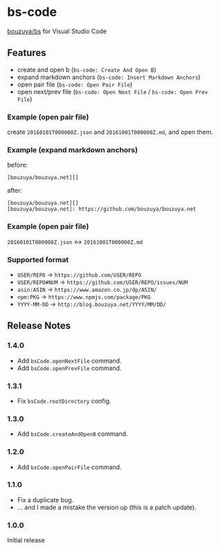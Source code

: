 # bs-code

[bouzuya/bs][] for Visual Studio Code

[bouzuya/bs]: https://github.com/bouzuya/bs

## Features

- create and open b (`bs-code: Create And Open B`)
- expand markdown anchors (`bs-code: Insert Markdown Anchors`)
- open pair file (`bs-code: Open Pair File`)
- open next/prev file (`bs-code: Open Next File` / `bs-code: Open Prev File`)

### Example (open pair file)

create `20160101T000000Z.json` and `20161001T000000Z.md`, and open them.

### Example (expand markdown anchors)

before:

```
[bouzuya/bouzuya.net][]
```

after:

```
[bouzuya/bouzuya.net][]
[bouzuya/bouzuya.net]: https://github.com/bouzuya/bouzuya.net
```

### Example (open pair file)

`20160101T000000Z.json` <-> `20161001T000000Z.md`

### Supported format

- `USER/REPO` -> `https://github.com/USER/REPO`
- `USER/REPO#NUM` -> `https://github.com/USER/REPO/issues/NUM`
- `asin:ASIN` -> `https://www.amazon.co.jp/dp/ASIN/`
- `npm:PKG` -> `https://www.npmjs.com/package/PKG`
- `YYYY-MM-DD` -> `http://blog.bouzuya.net/YYYY/MM/DD/`

## Release Notes

### 1.4.0

- Add `bsCode.openNextFile` command.
- Add `bsCode.openPrevFile` command.

### 1.3.1

- Fix `bsCode.rootDirectory` config.

### 1.3.0

- Add `bsCode.createAndOpenB` command.

### 1.2.0

- Add `bsCode.openPairFile` command.

### 1.1.0

- Fix a duplicate bug.
- ... and I made a mistake the version up (this is a patch update).

### 1.0.0

Initial release
